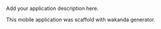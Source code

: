 
Add your application description here.

This mobile application was scaffold with wakanda generator.